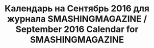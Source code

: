 ---
title: Календарь на Сентябрь 2016 для журнала SMASHINGMAGAZINE / September 2016 Calendar for SMASHINGMAGAZINE
image_path: /images/wallpaper.jpg
column: 2
---